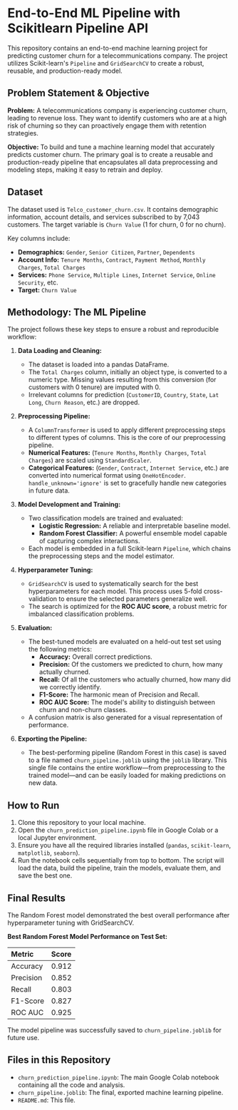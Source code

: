 # End-to-End ML Pipeline with Scikitlearn Pipeline API

This repository contains an end-to-end machine learning project for predicting customer churn for a telecommunications company. The project utilizes Scikit-learn's `Pipeline` and `GridSearchCV` to create a robust, reusable, and production-ready model.

## Problem Statement & Objective

**Problem:** A telecommunications company is experiencing customer churn, leading to revenue loss. They want to identify customers who are at a high risk of churning so they can proactively engage them with retention strategies.

**Objective:** To build and tune a machine learning model that accurately predicts customer churn. The primary goal is to create a reusable and production-ready pipeline that encapsulates all data preprocessing and modeling steps, making it easy to retrain and deploy.

## Dataset

The dataset used is `Telco_customer_churn.csv`. It contains demographic information, account details, and services subscribed to by 7,043 customers. The target variable is `Churn Value` (1 for churn, 0 for no churn).

Key columns include:
- **Demographics:** `Gender`, `Senior Citizen`, `Partner`, `Dependents`
- **Account Info:** `Tenure Months`, `Contract`, `Payment Method`, `Monthly Charges`, `Total Charges`
- **Services:** `Phone Service`, `Multiple Lines`, `Internet Service`, `Online Security`, etc.
- **Target:** `Churn Value`

## Methodology: The ML Pipeline

The project follows these key steps to ensure a robust and reproducible workflow:

1.  **Data Loading and Cleaning:**
    - The dataset is loaded into a pandas DataFrame.
    - The `Total Charges` column, initially an object type, is converted to a numeric type. Missing values resulting from this conversion (for customers with 0 tenure) are imputed with 0.
    - Irrelevant columns for prediction (`CustomerID`, `Country`, `State`, `Lat Long`, `Churn Reason`, etc.) are dropped.

2.  **Preprocessing Pipeline:**
    - A `ColumnTransformer` is used to apply different preprocessing steps to different types of columns. This is the core of our preprocessing pipeline.
    - **Numerical Features:** (`Tenure Months`, `Monthly Charges`, `Total Charges`) are scaled using `StandardScaler`.
    - **Categorical Features:** (`Gender`, `Contract`, `Internet Service`, etc.) are converted into numerical format using `OneHotEncoder`. `handle_unknown='ignore'` is set to gracefully handle new categories in future data.

3.  **Model Development and Training:**
    - Two classification models are trained and evaluated:
        - **Logistic Regression:** A reliable and interpretable baseline model.
        - **Random Forest Classifier:** A powerful ensemble model capable of capturing complex interactions.
    - Each model is embedded in a full Scikit-learn `Pipeline`, which chains the preprocessing steps and the model estimator.

4.  **Hyperparameter Tuning:**
    - `GridSearchCV` is used to systematically search for the best hyperparameters for each model. This process uses 5-fold cross-validation to ensure the selected parameters generalize well.
    - The search is optimized for the **ROC AUC score**, a robust metric for imbalanced classification problems.

5.  **Evaluation:**
    - The best-tuned models are evaluated on a held-out test set using the following metrics:
        - **Accuracy:** Overall correct predictions.
        - **Precision:** Of the customers we predicted to churn, how many actually churned.
        - **Recall:** Of all the customers who actually churned, how many did we correctly identify.
        - **F1-Score:** The harmonic mean of Precision and Recall.
        - **ROC AUC Score:** The model's ability to distinguish between churn and non-churn classes.
    - A confusion matrix is also generated for a visual representation of performance.

6.  **Exporting the Pipeline:**
    - The best-performing pipeline (Random Forest in this case) is saved to a file named `churn_pipeline.joblib` using the `joblib` library. This single file contains the entire workflow—from preprocessing to the trained model—and can be easily loaded for making predictions on new data.

## How to Run

1.  Clone this repository to your local machine.
2.  Open the `churn_prediction_pipeline.ipynb` file in Google Colab or a local Jupyter environment.
3.  Ensure you have all the required libraries installed (`pandas`, `scikit-learn`, `matplotlib`, `seaborn`).
4.  Run the notebook cells sequentially from top to bottom. The script will load the data, build the pipeline, train the models, evaluate them, and save the best one.

## Final Results

The Random Forest model demonstrated the best overall performance after hyperparameter tuning with GridSearchCV.

**Best Random Forest Model Performance on Test Set:**

| Metric    | Score  |
| :-------- | :----- |
| Accuracy  | 0.912  |
| Precision | 0.852  |
| Recall    | 0.803  |
| F1-Score  | 0.827  |
| ROC AUC   | 0.925  |

The model pipeline was successfully saved to `churn_pipeline.joblib` for future use.

## Files in this Repository

-   `churn_prediction_pipeline.ipynb`: The main Google Colab notebook containing all the code and analysis.
-   `churn_pipeline.joblib`: The final, exported machine learning pipeline.
-   `README.md`: This file.
